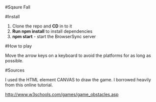#Sqaure Fall

#Install

1. Clone the repo and **CD** in to it
2. **Run npm install** to install dependencies
3. **npm start** - start the BrowserSync server

#How to play

Move the arrow keys on a keyboard to avoid the platforms for as long as possible.

#Sources

I used the HTML element CANVAS to draw the game. I borrowed heavily from this online tutorial.

http://www.w3schools.com/games/game_obstacles.asp

